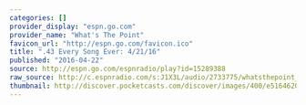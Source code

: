 ```yaml
---
categories: []
provider_display: "espn.go.com"
provider_name: "What's The Point"
favicon_url: "http://espn.go.com/favicon.ico"
title: ".43 Every Song Ever: 4/21/16"
published: "2016-04-22"
source: http://espn.go.com/espnradio/play?id=15289388
raw_source: http://c.espnradio.com/s:J1X3L/audio/2733775/whatsthepoint_2016-04-21-142815.64k.mp3?ad_params=zones%3DPreroll%2CPreroll2%2CMidroll%2CMidroll2%2CMidroll3%2CMidroll4%2CMidroll5%2CMidroll6%2CPostroll%2CPostroll2%7Cstation_id%3D3138
thumbnail: http://discover.pocketcasts.com/discover/images/400/e5164620-fc42-0132-18ac-059c869cc4eb.jpg
---
```

